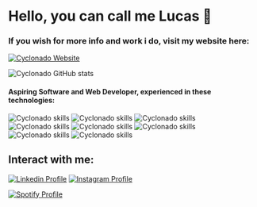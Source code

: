 # Hello, you can call me Lucas 🤙

### If you wish for more info and work i do, visit my website here:

[![Cyclonado Website](https://img.shields.io/badge/website-000000?style=for-the-badge&logo=About.me&logoColor=white)](https://lucas-grzybowski-curriculum.vercel.app/)

![Cyclonado GitHub stats](https://github-readme-stats.vercel.app/api?username=Cyclonado&show_icons=true&theme=transparent)

#### Aspiring Software and Web Developer, experienced in these technologies:

![Cyclonado skills](https://img.shields.io/badge/HTML5-E34F26?style=for-the-badge&logo=html5&logoColor=white)
![Cyclonado skills](https://img.shields.io/badge/CSS3-1572B6?style=for-the-badge&logo=css3&logoColor=white)
![Cyclonado skills](https://img.shields.io/badge/JavaScript-F7DF1E?style=for-the-badge&logo=javascript&logoColor=black)
![Cyclonado skills](https://img.shields.io/badge/Angular-DD0031?style=for-the-badge&logo=angular&logoColor=white)
![Cyclonado skills](https://img.shields.io/badge/Bootstrap-563D7C?style=for-the-badge&logo=bootstrap&logoColor=white)
![Cyclonado skills](https://img.shields.io/badge/React-20232A?style=for-the-badge&logo=react&logoColor=61DAFB)
![Cyclonado skills](https://img.shields.io/badge/Java-ED8B00?style=for-the-badge&logo=openjdk&logoColor=white)
![Cyclonado skills](https://img.shields.io/badge/C%23-239120?style=for-the-badge&logo=c-sharp&logoColor=white)


## Interact with me:

[![Linkedin Profile](https://img.shields.io/badge/LinkedIn-0077B5?style=for-the-badge&logo=linkedin&logoColor=white)](https://www.linkedin.com/in/lucas-grzybowski-a2b371184)
[![Instagram Profile](https://img.shields.io/badge/Instagram-E4405F?style=for-the-badge&logo=instagram&logoColor=white)](https://www.instagram.com/lucasgrzybowski/)

[![Spotify Profile](https://img.shields.io/badge/Spotify-1ED760?&style=for-the-badge&logo=spotify&logoColor=white)](https://open.spotify.com/user/lucasgrzybowski12)
